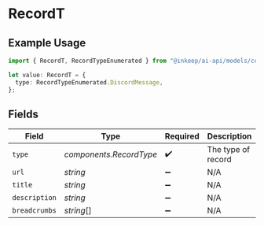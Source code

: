 # RecordT

## Example Usage

```typescript
import { RecordT, RecordTypeEnumerated } from "@inkeep/ai-api/models/components";

let value: RecordT = {
  type: RecordTypeEnumerated.DiscordMessage,
};
```

## Fields

| Field                   | Type                    | Required                | Description             |
| ----------------------- | ----------------------- | ----------------------- | ----------------------- |
| `type`                  | *components.RecordType* | :heavy_check_mark:      | The type of record      |
| `url`                   | *string*                | :heavy_minus_sign:      | N/A                     |
| `title`                 | *string*                | :heavy_minus_sign:      | N/A                     |
| `description`           | *string*                | :heavy_minus_sign:      | N/A                     |
| `breadcrumbs`           | *string*[]              | :heavy_minus_sign:      | N/A                     |